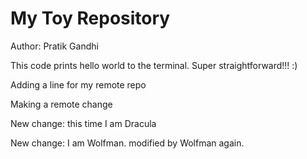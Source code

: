 # My Toy Repository

Author: Pratik Gandhi

This code prints hello world to the terminal. Super straightforward!!! :)

Adding a line for my remote repo

Making a remote change

New change: this time I am Dracula

New change: I am Wolfman. modified by Wolfman again.
